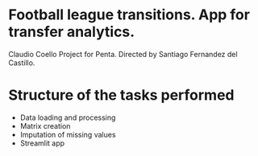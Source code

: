 # Football league transitions. App for transfer analytics.

Claudio Coello
Project for Penta. Directed by Santiago Fernandez del Castillo.

# Structure of the tasks performed 
- Data loading and processing
- Matrix creation
- Imputation of missing values
- Streamlit app
